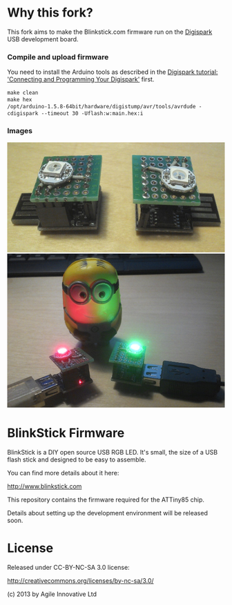 Why this fork?
===============

This fork aims to make the Blinkstick.com firmware run on the 
[Digispark](http://digistump.com/products/1) USB development board.

### Compile and upload firmware

You need to install the Arduino tools as described in the
[Digispark tutorial: 'Connecting and Programming Your Digispark'](http://digistump.com/wiki/digispark/tutorials/connecting) first.

````
make clean
make hex
/opt/arduino-1.5.8-64bit/hardware/digistump/avr/tools/avrdude -cdigispark --timeout 30 -Uflash:w:main.hex:i
````

### Images

![Digispark USB with custom soldered WS2812 LED shield](/pictures/IMG_20150310_234954_117.jpg?raw=true)
![Red and Green LED on Digispark USB and custom WS2812 LED shield, with Mark Minion](/pictures/IMG_20150310_235913_781.jpg?raw=true)

BlinkStick Firmware
===================

BlinkStick is a DIY open source USB RGB LED. It's small, the 
size of a USB flash stick and designed to be easy to assemble. 

You can find more details about it here:

http://www.blinkstick.com

This repository contains the firmware required for the ATTiny85 chip.

Details about setting up the development environment will be released soon.


License
=======

Released under CC-BY-NC-SA 3.0 license:

http://creativecommons.org/licenses/by-nc-sa/3.0/

(c) 2013 by Agile Innovative Ltd
